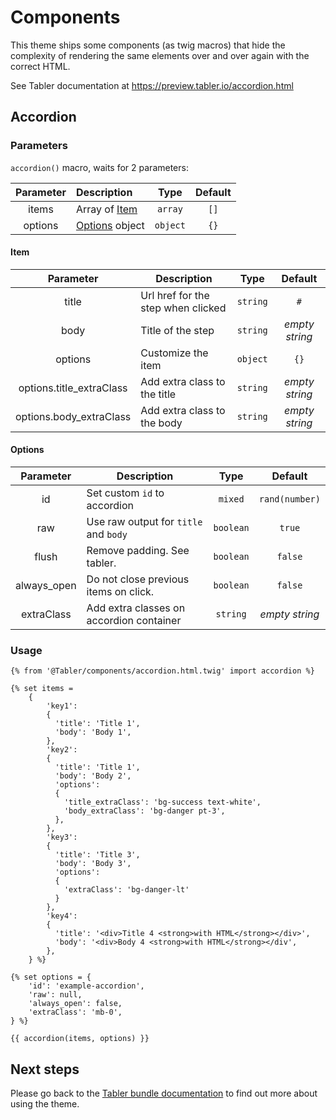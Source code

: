 # Components

This theme ships some components (as twig macros) that hide the complexity of rendering the same elements over and over again with the correct HTML.

See Tabler documentation at https://preview.tabler.io/accordion.html

## Accordion

### Parameters
`accordion()` macro, waits for 2 parameters:

| Parameter | Description                |   Type    | Default |
|:---------:|:---------------------------|:---------:|:-------:|
|   items   | Array of [Item](#Step)     |  `array`  |  `[]`   |
|  options  | [Options](#Options) object | `object`  |  `{}`   |

#### Item
|  Parameter  | Description                                |   Type    |      Default      |
|:-----------:|--------------------------------------------|:---------:|:-----------------:|
|    title     | Url href for the step when clicked         | `string`  |        `#`        |
|    body    | Title of the step                          | `string`  |  _empty string_   |
| options | Customize the item  | `object`  |   `{}`   |
| options.title_extraClass |Add extra class to the title | `string`  |   _empty string_   |
| options.body_extraClass |Add extra class to the body  | `string`  |   _empty string_   |

#### Options
| Parameter  | Description                                          |   Type    |    Default     |
|:----------:|------------------------------------------------------|:---------:|:--------------:|
|  id   | Set custom `id` to accordion | `mixed` |    `rand(number)`     |                                        
|   raw    | Use raw output for `title` and `body`                             | `boolean`  |   `true`    |                                        
|  flush   | Remove padding. See tabler.                     | `boolean` |    `false`     | 
|    always_open    | Do not close previous items on click.          | `boolean`  |      `false`      |   
| extraClass | Add extra classes on accordion container                 | `string`  | _empty string_ |      

### Usage

```twig
{% from '@Tabler/components/accordion.html.twig' import accordion %}

{% set items =
    {
        'key1':
        {
          'title': 'Title 1',
          'body': 'Body 1',
        },
        'key2':
        {
          'title': 'Title 1',
          'body': 'Body 2',
          'options':
          {
            'title_extraClass': 'bg-success text-white',
            'body_extraClass': 'bg-danger pt-3',
          },
        },
        'key3':
        {
          'title': 'Title 3',
          'body': 'Body 3',
          'options':
          {
            'extraClass': 'bg-danger-lt'
          }
        },
        'key4':
        {
          'title': '<div>Title 4 <strong>with HTML</strong></div>',
          'body': '<div>Body 4 <strong>with HTML</strong></div',
        },
    } %}

{% set options = {
    'id': 'example-accordion',
    'raw': null,
    'always_open': false,
    'extraClass': 'mb-0',
} %}

{{ accordion(items, options) }}
```

## Next steps

Please go back to the [Tabler bundle documentation](index.md) to find out more about using the theme.
